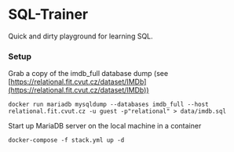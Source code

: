 # SQL-Trainer

Quick and dirty playground for learning SQL.

### Setup

Grab a copy of the imdb_full database dump (see [https://relational.fit.cvut.cz/dataset/IMDb](https://relational.fit.cvut.cz/dataset/IMDb))
```
docker run mariadb mysqldump --databases imdb_full --host relational.fit.cvut.cz -u guest -p"relational" > data/imdb.sql
```

Start up MariaDB server on the local machine in a container
```
docker-compose -f stack.yml up -d
```

